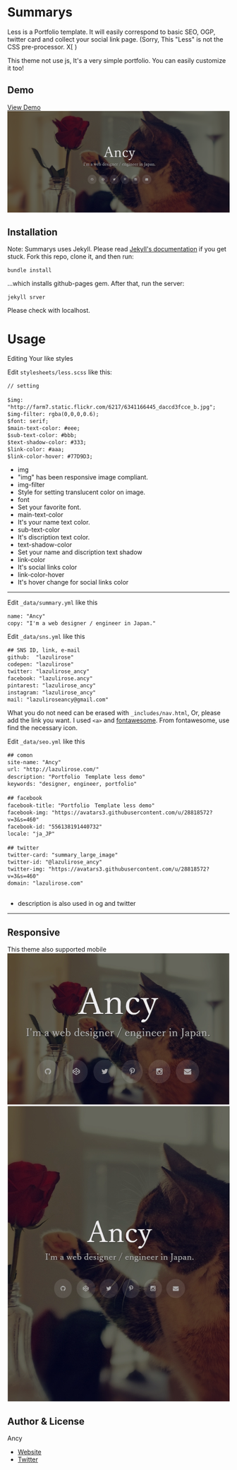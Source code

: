 
# Summarys

Less is a Portfolio template. It will easily correspond to basic SEO, OGP, twitter card and collect your social link page.
(Sorry, This "Less" is not the CSS pre-processor. X[ )

This theme not use js, It's a very simple portfolio. You can easily customize it too!

## Demo
[View Demo](http://lazulirose.com/less-demo/)
![View](./img/desktop.png)



## Installation

Note: Summarys uses Jekyll. Please read [Jekyll's documentation](https://jekyllrb.com/) if you get stuck.
Fork this repo, clone it, and then run:
```
bundle install
```
...which installs github-pages gem. After that, run the server:
```
jekyll srver
```
Please check with localhost.

# Usage

Editing Your like styles

Edit `stylesheets/less.scss` like this:

```
// setting

$img: "http://farm7.static.flickr.com/6217/6341166445_daccd3fcce_b.jpg";
$img-filter: rgba(0,0,0,0.6);
$font: serif;
$main-text-color: #eee;
$sub-text-color: #bbb;
$text-shadow-color: #333;
$link-color: #aaa;
$link-color-hover: #77D9D3;

```

- img
 - "img" has been responsive image compliant.
- img-filter
 - Style for setting translucent color on image.
- font
 - Set your favorite font.
- main-text-color
 - It's your name text color.
- sub-text-color
 - It's discription text color.
- text-shadow-color
 - Set your name and discription text shadow
- link-color
 - It's social links color
- link-color-hover
 - It's hover change for social links color

---
Edit `_data/summary.yml` like this

```
name: "Ancy"
copy: "I'm a web designer / engineer in Japan."

```

Edit `_data/sns.yml` like this
```
## SNS ID, link, e-mail
github:  "lazulirose"
codepen: "lazulirose"
twitter: "lazulirose_ancy"
facebook: "lazulirose.ancy"
pintarest: "lazulirose_ancy"
instagram: "lazulirose_ancy"
mail: "lazuliroseancy@gmail.com"

```
What you do not need can be erased with `_includes/nav.html`, Or, please add the link you want.
I used `<a>` and [fontawesome](http://fontawesome.io/).
From fontawesome, use find the necessary icon.


Edit `_data/seo.yml` like this
```
## comon
site-name: "Ancy"
url: "http://lazulirose.com/"
description: "Portfolio　Template less demo"
keywords: "designer, engineer, portfolio"

## facebook
facebook-title: "Portfolio　Template less demo"
facebook-img: "https://avatars3.githubusercontent.com/u/28818572?v=3&s=460"
facebook-id: "556138191440732"
locale: "ja_JP"

## twitter
twitter-card: "summary_large_image"
twitter-id: "@lazulirose_ancy"
twitter-img: "https://avatars3.githubusercontent.com/u/28818572?v=3&s=460"
domain: "lazulirose.com"


```

- description is also used in og and twitter

---

## Responsive
This theme also supported mobile
![View](./img/480x320.png)
![View](./img/600x800.png)

## Author & License

Ancy

- [Website](http://lazulirose.com/)
- [Twitter](https://twitter.com/lazulirose_ancy)
